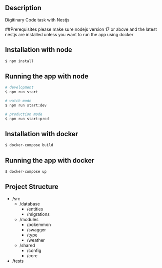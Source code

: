 ## Description

Digitinary Code task with Nestjs



##Prerequisites
please make sure nodejs version 17 or above and the latest nestjs are installed unless you want to run the app using docker


## Installation with node

```bash
$ npm install
```

## Running the app with node

```bash
# development
$ npm run start

# watch mode
$ npm run start:dev

# production mode
$ npm run start:prod
```

## Installation with docker
```bash
$ docker-compose build
```

## Running the app with docker
```bash
$ docker-compose up
```


## Project Structure

- /src
  - /database
    - /entities
    - /migrations
  - /modules
    - /pokemmon
    - /swagger
    - /type
    - /weather
  - /shared
    - /config
    - /core
- /tests

